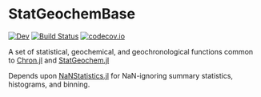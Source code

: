 # StatGeochemBase
[![Dev][docs-dev-img]][docs-dev-url]
[![Build Status][ci-img]][ci-url]
[![codecov.io][codecov-img]][codecov-url]

A set of statistical, geochemical, and geochronological functions common to [Chron.jl](https://github.com/brenhinkeller/Chron.jl) and [StatGeochem.jl](https://github.com/brenhinkeller/StatGeochem.jl)

Depends upon [NaNStatistics.jl](https://github.com/brenhinkeller/NaNStatistics.jl) for NaN-ignoring summary statistics, histograms, and binning.

[docs-stable-img]: https://img.shields.io/badge/docs-stable-blue.svg
[docs-stable-url]: https://brenhinkeller.github.io/StatGeochemBase.jl/stable/
[docs-dev-img]: https://img.shields.io/badge/docs-dev-blue.svg
[docs-dev-url]: https://brenhinkeller.github.io/StatGeochemBase.jl/dev/
[ci-img]: https://github.com/brenhinkeller/StatGeochemBase.jl/workflows/CI/badge.svg
[ci-url]: https://github.com/brenhinkeller/StatGeochemBase.jl/actions?query=workflow%3ACI
[codecov-img]: https://codecov.io/gh/brenhinkeller/StatGeochemBase.jl/branch/main/graph/badge.svg
[codecov-url]: http://codecov.io/github/brenhinkeller/StatGeochemBase.jl?branch=main
